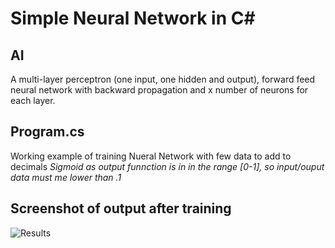 # Simple Neural Network in C#
## AI
A multi-layer perceptron (one input, one hidden and output), forward feed neural network with backward propagation and x number of neurons for each layer.
## Program.cs
Working example of training Nueral Network with few data to add to decimals
_Sigmoid as output funnction is in in the range [0-1], so input/ouput data must me lower than .1_

## Screenshot of output after training
![Results](https://raw.githubusercontent.com/georgekosmidis/SimpleNeuralNetwork/master/README/Capture.PNG)


